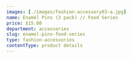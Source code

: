 ```yaml
---
images: [./images/fashion-accessory03-a.jpg]
name: Enamel Pins (3 pack) // Food Series
price: $15.00
department: accessories
slug: enamel-pins-food-series
type: fashion-accessories
contentType: product details
---
```

